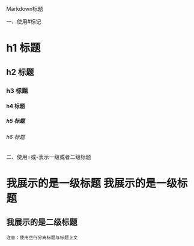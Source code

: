 Markdown标题

一、使用#标记
# h1 标题
## h2 标题
### h3 标题
#### h4 标题
##### h5 标题
###### h6 标题

二、使用=或-表示一级或者二级标题  


我展示的是一级标题
我展示的是一级标题
=================
我展示的是二级标题
-------------
    注意：使用空行分离标题与标题上文